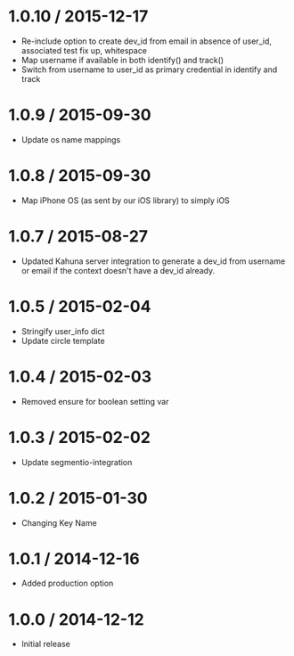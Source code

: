 
1.0.10 / 2015-12-17
===================

  * Re-include option to create dev_id from email in absence of user_id, associated test fix up, whitespace
  * Map username if available in both identify() and track()
  * Switch from username to user_id as primary credential in identify and track

1.0.9 / 2015-09-30
==================

  * Update os name mappings

1.0.8 / 2015-09-30
==================

  * Map iPhone OS (as sent by our iOS library) to simply iOS

1.0.7 / 2015-08-27
==================

  * Updated Kahuna server integration to generate a dev_id from username or email if the context doesn't have a dev_id already.


1.0.5 / 2015-02-04
==================

  * Stringify user_info dict
  * Update circle template

1.0.4 / 2015-02-03
==================

  * Removed ensure for boolean setting var

1.0.3 / 2015-02-02
==================

 * Update segmentio-integration

1.0.2 / 2015-01-30
==================

  * Changing Key Name

1.0.1 / 2014-12-16
==================

  * Added production option

1.0.0 / 2014-12-12
==================

 * Initial release
